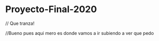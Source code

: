 # Proyecto-Final-2020


// Que tranza!

//Bueno pues aqui mero es donde vamos a ir subiendo a ver que pedo
